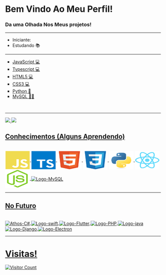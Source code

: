 # Bem Vindo Ao Meu Perfil!

### Da uma Olhada Nos Meus projetos!

<hr>

 - Iniciante:
 - Estudando 📚
 <hr>
 <ul type="square">
     <p>
     <li><a href="https://nodejs.org/en/" target="_blank" rel="external">JavaScript  💻</a>
      <li><a href="https://nodejs.org/en/" target="_blank" rel="external">Typescript 💻</a>
     <li><a href="https://code.visualstudio.com" target="_blank" rel="external">HTML5 💻</a>  
     <li><a href="https://code.visualstudio.com" target="_blank" rel="external">CSS3 💻</a> 
     <li><a href="https://www.python.org" target="_blank" rel="external">Python 🐍</a>  
       <li><a href="https://www.mysql.com" target="_blank" rel="external">MySQL  💸🎲</a>
     </p>
 </ul>
 <br>
 <hr>
 <div>
   <a href="https://github.com/mendesarhur">
  <img height="180em" src="https://github-readme-stats.vercel.app/api?username=mendesarthur&show_icons=true&theme=dark&include_all_commits=true&count_private=true"/>
  <img height="180em" src="https://github-readme-stats.vercel.app/api/top-langs/?username=mendesarthur&layout=compact&langs_count=7&theme=dark"/>
</div>
 
</div>

<h2> Conhecimentos (Alguns Aprendendo) </h2>
 
<div style="display: inline_block"><br>
   <a target="_blank" rel="noopener noreferrer" href="https://github.com/mendesarthur?tab=repositories">
    <img align="center" alt="Logo-Js" title="JavaScript" height="60"width="80"src="https://raw.githubusercontent.com/devicons/devicon/master/icons/javascript/javascript-plain.svg">
  <img align="center" alt="Logo-Ts" title="TypeScript" height="60"width="80"src="https://raw.githubusercontent.com/devicons/devicon/master/icons/typescript/typescript-plain.svg">
  <img align="center" alt="Logo-HTML" title="HTML" height="60"width="80"src="https://raw.githubusercontent.com/devicons/devicon/master/icons/html5/html5-original.svg">
  <img align="center" alt="Logo-CSS" title="CSS" height="60"width="80"src="https://raw.githubusercontent.com/devicons/devicon/master/icons/css3/css3-original.svg">
   <img align="center" alt="Logo-Python" title="Python" height="60"width="80"src="https://raw.githubusercontent.com/devicons/devicon/master/icons/python/python-original.svg">
   <img align="center" alt="Logo-React" title="React" height="60"width="80"src="https://raw.githubusercontent.com/devicons/devicon/master/icons/react/react-original.svg">
  <img align="center" alt="Logo-Node" title="NodeJS" height="60"width="80"src="https://raw.githubusercontent.com/devicons/devicon/master/icons/nodejs/nodejs-original.svg">  
  <img align="center" alt="Logo-MySQL" title="MySQL" height="120" width="120" src="https://waresoft.com.br/wp-content/uploads/2021/04/MySQL_Logo_600x600.png">
</div>
 <hr>
 <h2>No Futuro</h2>
 <div style="display: inline_block"><br>
   <a target="_blank" rel="noopener noreferrer" href="https://github.com/mendesarthur?tab=repositories">
   <img align="center" alt="Athos-C#" title="C#" height="80" width="80" src="https://growiz.com.br/wp-content/uploads/2020/08/kisspng-c-programming-language-logo-microsoft-visual-stud-atlas-portfolio-5b899192d7c600.1628571115357423548838.png">   
  <img align="center" alt="Logo-swift" title="Swift"height="60" width="80" src="https://ideias.avancadas.info/images/Apple-Swift.png">
  <img align="center" alt="Logo-Flutter " title="Flutter" height="60" width="80" src="https://cdn.jsdelivr.net/gh/devicons/devicon/icons/flutter/flutter-original.svg">
  <img align="center" alt="Logo-PHP" title="PHP" height="80" width="80" src="https://cdn.jsdelivr.net/gh/devicons/devicon/icons/php/php-original.svg" />
  <img align="center" alt="Logo-java" title="Java" height="80" width="80" src="https://softmany.com/wp-content/uploads/2017/08/Java-Runtime-Environment-for-Windows.png">
  <img align="center" alt="Logo-Django" title="Django" height="80" width="80" src="https://cdn.jsdelivr.net/gh/devicons/devicon/icons/django/django-line.svg" >
  <img align="center" alt="Logo-Electron" title="Electron" height="80" width="80" src="https://cdn.jsdelivr.net/gh/devicons/devicon/icons/electron/electron-original.svg" >   

 <hr>
 
 
 <h1>Visitas!</h1>
 
![Visitor Count](https://profile-counter.glitch.me/{mendesarthur}/count.svg)
 
 
  


